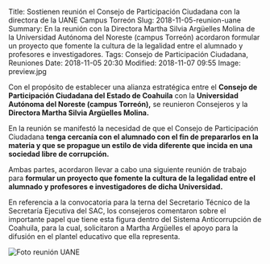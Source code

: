 Title: Sostienen reunión el Consejo de Participación Ciudadana con la directora de la UANE Campus Torreón
Slug: 2018-11-05-reunion-uane
Summary: En la reunión con la Directora Martha Silvia Argüelles Molina de la Universidad Autónoma del Noreste (campus Torreón) acordaron formular un proyecto que fomente la cultura de la legalidad entre el alumnado y profesores e investigadores.
Tags: Consejo de Participación Ciudadana, Reuniones
Date: 2018-11-05 20:30
Modified: 2018-11-07 09:55
Image: preview.jpg


Con el propósito de establecer una alianza estratégica entre el **Consejo de Participación Ciudadana del Estado de Coahuila** con la **Universidad Autónoma del Noreste (campus Torreón),** se reunieron Consejeros y la **Directora Martha Silvia Argüelles Molina.**

En la reunión se manifestó la necesidad de que el Consejo de Participación Ciudadana **tenga cercanía con el alumnado con el fin de prepararlos en la materia y que se propague un estilo de vida diferente que incida en una sociedad libre de corrupción.**

Ambas partes, acordaron llevar a cabo una siguiente reunión de trabajo para **formular un proyecto que fomente la cultura de la legalidad entre el alumnado y profesores e investigadores de dicha Universidad.**

En referencia a la convocatoria para la terna del Secretario Técnico de la Secretaría Ejecutiva del SAC, los consejeros comentaron sobre el importante papel que tiene esta figura dentro del Sistema Anticorrupción de Coahuila, para la cual, solicitaron a Martha Argüelles el apoyo para la difusión en el plantel educativo que ella representa.

<img class="img-fluid" src="foto-reunion-uane.jpg" alt="Foto reunión UANE">
